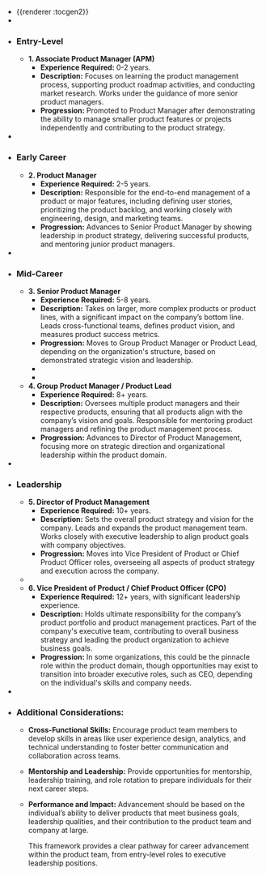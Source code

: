 - {{renderer :tocgen2}}
-
- ### Entry-Level
	- **1. Associate Product Manager (APM)**
		- **Experience Required:** 0-2 years.
		- **Description:** Focuses on learning the product management process, supporting product roadmap activities, and conducting market research. Works under the guidance of more senior product managers.
		- **Progression:** Promoted to Product Manager after demonstrating the ability to manage smaller product features or projects independently and contributing to the product strategy.
-
- ### Early Career
	- **2. Product Manager**
		- **Experience Required:** 2-5 years.
		- **Description:** Responsible for the end-to-end management of a product or major features, including defining user stories, prioritizing the product backlog, and working closely with engineering, design, and marketing teams.
		- **Progression:** Advances to Senior Product Manager by showing leadership in product strategy, delivering successful products, and mentoring junior product managers.
-
- ### Mid-Career
	- **3. Senior Product Manager**
		- **Experience Required:** 5-8 years.
		- **Description:** Takes on larger, more complex products or product lines, with a significant impact on the company’s bottom line. Leads cross-functional teams, defines product vision, and measures product success metrics.
		- **Progression:** Moves to Group Product Manager or Product Lead, depending on the organization's structure, based on demonstrated strategic vision and leadership.
		-
		-
	- **4. Group Product Manager \/ Product Lead**
		- **Experience Required:** 8+ years.
		- **Description:** Oversees multiple product managers and their respective products, ensuring that all products align with the company’s vision and goals. Responsible for mentoring product managers and refining the product management process.
		- **Progression:** Advances to Director of Product Management, focusing more on strategic direction and organizational leadership within the product domain.
-
- ### Leadership
	- **5. Director of Product Management**
		- **Experience Required:** 10+ years.
		- **Description:** Sets the overall product strategy and vision for the company. Leads and expands the product management team. Works closely with executive leadership to align product goals with company objectives.
		- **Progression:** Moves into Vice President of Product or Chief Product Officer roles, overseeing all aspects of product strategy and execution across the company.
	-
	- **6. Vice President of Product \/ Chief Product Officer (CPO)**
		- **Experience Required:** 12+ years, with significant leadership experience.
		- **Description:** Holds ultimate responsibility for the company’s product portfolio and product management practices. Part of the company's executive team, contributing to overall business strategy and leading the product organization to achieve business goals.
		- **Progression:** In some organizations, this could be the pinnacle role within the product domain, though opportunities may exist to transition into broader executive roles, such as CEO, depending on the individual's skills and company needs.
-
- ### Additional Considerations:
	- **Cross-Functional Skills:** Encourage product team members to develop skills in areas like user experience design, analytics, and technical understanding to foster better communication and collaboration across teams.
	- **Mentorship and Leadership:** Provide opportunities for mentorship, leadership training, and role rotation to prepare individuals for their next career steps.
	- **Performance and Impact:** Advancement should be based on the individual’s ability to deliver products that meet business goals, leadership qualities, and their contribution to the product team and company at large.
	  
	  This framework provides a clear pathway for career advancement within the product team, from entry-level roles to executive leadership positions.